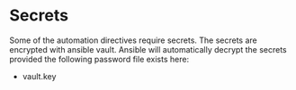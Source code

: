 # Secrets

Some of the automation directives require secrets. The secrets are encrypted with ansible vault. Ansible will automatically decrypt the secrets provided the following password file exists here:
 - vault.key